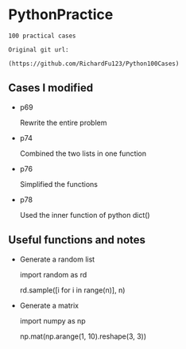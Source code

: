 # PythonPractice
    100 practical cases
    
    Original git url: 
    
    (https://github.com/RichardFu123/Python100Cases)

## Cases I modified
- p69 
   
   Rewrite the entire problem

- p74

    Combined the two lists in one function

- p76

    Simplified the functions
    
- p78

    Used the inner function of python dict()

## Useful functions and notes

- Generate a random list

    import random as rd

    rd.sample([i for i in range(n)], n)
- Generate a matrix

    import numpy as np
    
    np.mat(np.arange(1, 10).reshape(3, 3))

